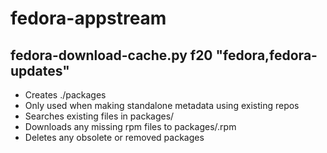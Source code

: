 fedora-appstream
================

fedora-download-cache.py f20 "fedora,fedora-updates"
---
 * Creates ./packages
 * Only used when making standalone metadata using existing repos
 * Searches existing files in packages/
 * Downloads any missing rpm files to packages/.rpm
 * Deletes any obsolete or removed packages
